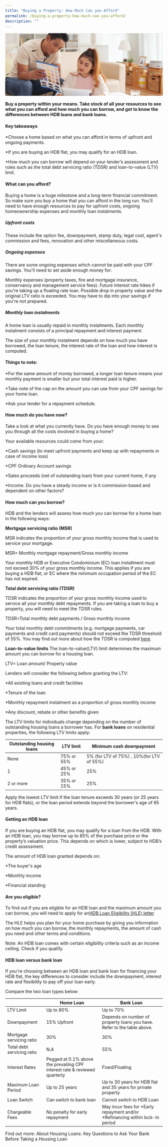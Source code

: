 ```yaml
---
title: "Buying a Property: How Much Can you Afford"
permalink: /buying-a-property-how-much-can-you-afford/
description: ""
---
```

![Buying a property](/images/buying%20a%20property.jfif)

**Buy a property within your means. Take stock of all your resources to see what you can afford and how much you can borrow, and get to know the differences between HDB loans and bank loans.**

#### Key takeaways
*Choose a home based on what you can afford in terms of upfront and ongoing payments.

*If you are buying an HDB flat, you may qualify for an HDB loan.

*How much you can borrow will depend on your lender’s assessment and rules such as the total debt servicing ratio (TDSR) and loan-to-value (LTV) limit.

#### What can you afford?
Buying a home is a huge milestone and a long-term financial commitment. So make sure you buy a home that you can afford in the long run. You'll need to have enough resources to pay for upfront costs, ongoing homeownership expenses and monthly loan instalments.

##### Upfront costs
These include the option fee, downpayment, stamp duty, legal cost, agent's commission and fees, renovation and other miscellaneous costs.

##### Ongoing expenses
There are some ongoing expenses which cannot be paid with your CPF savings. You'll need to set aside enough money for:

Monthly expenses (property taxes, fire and mortgage insurance, conservancy and management service fees).
Future interest rate hikes if you're taking up a floating rate loan.
Possible drop in property value and the original LTV ratio is exceeded.
You may have to dip into your savings if you're not prepared.

##### Monthly loan instalments
A home loan is usually repaid in monthly instalments. Each monthly instalment consists of a principal repayment and interest payment.

The size of your monthly instalment depends on how much you have borrowed, the loan tenure, the interest rate of the loan and how interest is computed.

#### Things to note:

*For the same amount of money borrowed, a longer loan tenure means your monthly payment is smaller but your total interest paid is higher.

*Take note of the cap on the amount you can use from your CPF savings for your home loan.

*Ask your lender for a repayment schedule.

#### How much do you have now?
Take a look at what you currently have. Do you have enough money to see you through all the costs involved in buying a home?

Your available resources could come from your:

*Cash savings (to meet upfront payments and keep up with repayments in case of income loss)

*CPF Ordinary Account savings

*Sales proceeds (net of outstanding loan) from your current home, if any

*Income. Do you have a steady income or is it commission-based and dependent on other factors?

#### How much can you borrow?
HDB and the lenders will assess how much you can borrow for a home loan in the following ways:

**Mortgage servicing ratio (MSR)**

MSR indicates the proportion of your gross monthly income that is used to service your mortgage.

MSR= Monthly mortgage repayment/Gross monthly income

Your monthly HDB or Executive Condominium (EC) loan installment must not exceed 30% of your gross monthly income. This applies if you are buying a HDB flat, or EC where the minimum occupation period of the EC has not expired.


**Total debt servicing ratio (TDSR)**

TDSR indicates the proportion of your gross monthly income used to service all your monthly debt repayments. If you are taking a loan to buy a property, you will need to meet the TDSR rules.

TDSR=Total monthly debt payments / Gross monthly income

Your total monthly debt commitments (e.g. mortgage payments, car payments and credit card payments) should not exceed the TDSR threshold of 55%. You may find out more about how the TDSR is computed [here](https://www.mas.gov.sg/regulation/explainers/tdsr-for-property-loans/calculating-tdsr).

**Loan-to-value limits**
The loan-to-value(LTV) limit determines the maximum amount you can borrow for a housing loan.

LTV= Loan amount/ Property value

Lenders will consider the following before granting the LTV:

*All existing loans and credit facilities

*Tenure of the loan

*Monthly repayment instalment as a proportion of gross monthly income

*Any discount, rebate or other benefits given

The LTV limits for individuals change depending on the number of outstanding housing loans a borrower has. For **bank loans** on residential properties, the following LTV limits apply:



| Outstanding housing loans | LTV limit | Minimum cash downpayment |
| -------- | -------- | -------- |
| None   | 75% or 55%    | 5% (for LTV of 75%)  , 10%(for LTV of 55%)
| 1   | 45% or 25%       | 25%    |
| 2 or more   | 35% or 15%     | 25%   |

Apply the lowest LTV limit if the loan tenure exceeds 30 years (or 25 years for HDB flats), or the loan period extends beyond the borrower's age of 65 years.


#### Getting an HDB loan
If you are buying an HDB flat, you may qualify for a loan from the HDB. With an HDB loan, you may borrow up to 85% of the purchase price or the property’s valuation price. This depends on which is lower, subject to HDB’s credit assessment.

The amount of HDB loan granted depends on:

*The buyer's age

*Monthly income

*Financial standing

#### Are you eligible?
To find out if you are eligible for an HDB loan and the maximum amount you can borrow, you will need to apply for an[HDB Loan Eligibility (HLE) letter](https://iam.hdb.gov.sg/common/login?spcptracking=1698139626565_8d11_547220b00778)

The HLE helps you plan for your home purchase by giving you information on how much you can borrow, the monthly repayments, the amount of cash you need and other terms and conditions.

Note: An HDB loan comes with certain eligibility criteria such as an income ceiling. Check if you qualify.

#### HDB loan versus bank loan

If you're choosing between an HDB loan and bank loan for financing your HDB flat, the key differences to consider include the downpayment, interest rate and flexibility to pay off your loan early.

Compare the two loan types below:


|  | Home Loan | Bank Loan |
| -------- | -------- | -------- |
| LTV Limit    | Up to 80%   | Up to 70%    |
| Downpayment    | 15% Upfront     | Depends on number of property loans you have. Refer to the table above.     |
| Mortgage servicing ratio | 30%     | 30%     |
| Total debt servicing ratio    | N.A     | 55%     |
| Interest Rates    | Pegged at 0.1% above the prevailing CPF interest rate & reviewed quarterly    | Fixed/Floating     |
| Maximum Loan Period    | Up to 25 years     | Up to 30 years for HDB flat and 35 years for private property       |
| Loan Switch     | Can switch to bank loan   | Cannot switch to HDB Loan    |
| Chargeable Fees   | No penalty for early repayment    | May incur fees for *Early repayment and/or *Refinancing within lock-in period  |



Find out more: About Housing Loans: Key Questions to Ask Your Bank Before Taking a Housing Loan